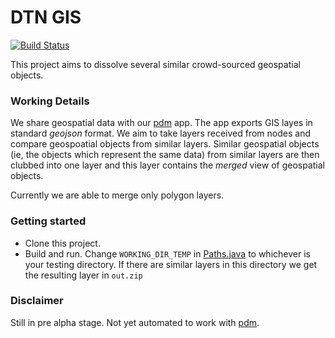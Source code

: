 # DTN GIS

[![Build Status](https://travis-ci.org/archie94/dtngis-core.svg?branch=master)](https://travis-ci.org/archie94/dtngis-core)

This project aims to dissolve several similar crowd-sourced geospatial objects.

### Working Details

We share geospatial data with our [pdm](https://github.com/sunny5125/pdm/tree/development) app. The app exports GIS layes in standard *geojson* format. We aim to take layers received from nodes and compare geospoatial objects from similar layers. Similar geospatial objects (ie, the objects which represent the same data) from similar layers are then clubbed into one layer and this layer contains the *merged* view of geospatial objects. 

Currently we are able to merge only polygon layers. 

### Getting started

- Clone this project.
- Build and run. Change `WORKING_DIR_TEMP` in [Paths.java](https://github.com/archie94/dtngis-core/blob/master/src/main/java/constants/Paths.java) to whichever is your testing directory. If there are similar layers in this directory we get the resulting layer in `out.zip`

### Disclaimer

Still in pre alpha stage. Not yet automated to work with [pdm](https://github.com/sunny5125/pdm/tree/development).
